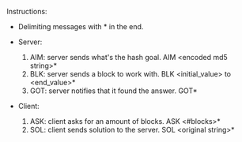 Instructions:
- Delimiting messages with * in the end.

- Server:
  1) AIM: server sends what's the hash goal. AIM \<encoded md5 string>*
  2) BLK: server sends a block to work with. BLK <initial_value> to <end_value>*
  3) GOT: server notifies that it found the answer. GOT*

- Client:
  1) ASK: client asks for an amount of blocks. ASK <#blocks>*
  2) SOL: client sends solution to the server. SOL \<original string>*
